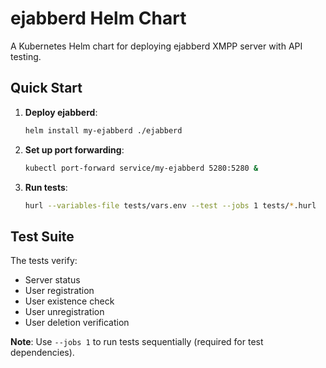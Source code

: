 # ejabberd Helm Chart

A Kubernetes Helm chart for deploying ejabberd XMPP server with API testing.

## Quick Start

1. **Deploy ejabberd**:
   ```bash
   helm install my-ejabberd ./ejabberd
   ```

2. **Set up port forwarding**:
   ```bash
   kubectl port-forward service/my-ejabberd 5280:5280 &
   ```

3. **Run tests**:
   ```bash
   hurl --variables-file tests/vars.env --test --jobs 1 tests/*.hurl
   ```

## Test Suite

The tests verify:
- Server status
- User registration
- User existence check
- User unregistration  
- User deletion verification

**Note**: Use `--jobs 1` to run tests sequentially (required for test dependencies). 